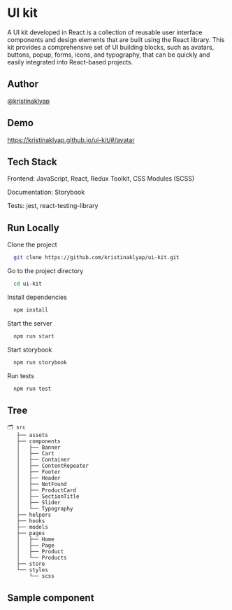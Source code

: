 
# UI kit
A UI kit developed in React is a collection of reusable user interface components and design elements that are built using the React library. This kit provides a comprehensive set of UI building blocks, such as avatars, buttons, popup, forms, icons, and typography, that can be quickly and easily integrated into React-based projects.




## Author

[@kristinaklyap](https://www.github.com/kristinaklyap)


## Demo

https://kristinaklyap.github.io/ui-kit/#/avatar


## Tech Stack

Frontend: JavaScript, React, Redux Toolkit, CSS Modules (SCSS)

Documentation: Storybook

Tests: jest, react-testing-library


## Run Locally

Clone the project

```bash
  git clone https://github.com/kristinaklyap/ui-kit.git
```

Go to the project directory

```bash
  cd ui-kit
```

Install dependencies

```bash
  npm install
```

Start the server

```bash
  npm run start
```

Start storybook


```bash
  npm run storybook
```

Run tests


```bash
  npm run test
```


## Tree


 ```
 🗂️ src
    ├── assets
    ├── components
    │   ├── Banner
    │   ├── Cart
    │   ├── Container
    │   ├── ContentRepeater
    │   ├── Footer
    │   ├── Header
    │   ├── NotFound
    │   ├── ProductCard
    │   ├── SectionTitle
    │   ├── Slider
    │   └── Typography
    ├── helpers
    ├── hooks
    ├── models
    ├── pages
    │   ├── Home
    │   ├── Page
    │   ├── Product
    │   └── Products
    ├── store
    └── styles
        └── scss

 ```
## Sample component

